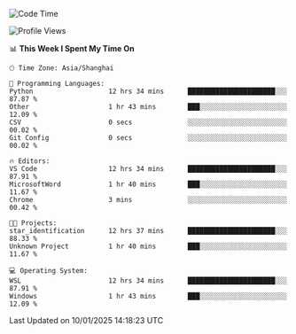 <!--START_SECTION:waka-->
![Code Time](http://img.shields.io/badge/Code%20Time-2%2C204%20hrs%2010%20mins-blue)

![Profile Views](http://img.shields.io/badge/Profile%20Views-0-blue)

📊 **This Week I Spent My Time On** 

```text
🕑︎ Time Zone: Asia/Shanghai

💬 Programming Languages: 
Python                   12 hrs 34 mins      ██████████████████████░░░   87.87 % 
Other                    1 hr 43 mins        ███░░░░░░░░░░░░░░░░░░░░░░   12.09 % 
CSV                      0 secs              ░░░░░░░░░░░░░░░░░░░░░░░░░   00.02 % 
Git Config               0 secs              ░░░░░░░░░░░░░░░░░░░░░░░░░   00.02 % 

🔥 Editors: 
VS Code                  12 hrs 34 mins      ██████████████████████░░░   87.91 % 
MicrosoftWord            1 hr 40 mins        ███░░░░░░░░░░░░░░░░░░░░░░   11.67 % 
Chrome                   3 mins              ░░░░░░░░░░░░░░░░░░░░░░░░░   00.42 % 

🐱‍💻 Projects: 
star_identification      12 hrs 37 mins      ██████████████████████░░░   88.33 % 
Unknown Project          1 hr 40 mins        ███░░░░░░░░░░░░░░░░░░░░░░   11.67 % 

💻 Operating System: 
WSL                      12 hrs 34 mins      ██████████████████████░░░   87.91 % 
Windows                  1 hr 43 mins        ███░░░░░░░░░░░░░░░░░░░░░░   12.09 % 
```


 Last Updated on 10/01/2025 14:18:23 UTC
<!--END_SECTION:waka-->